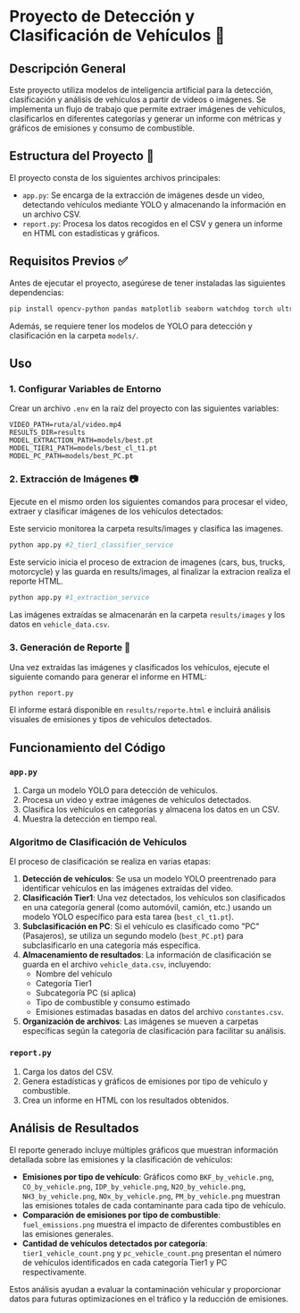 # Proyecto de Detección y Clasificación de Vehículos 🚗

## Descripción General
Este proyecto utiliza modelos de inteligencia artificial para la detección, clasificación y análisis de vehículos a partir de videos o imágenes. Se implementa un flujo de trabajo que permite extraer imágenes de vehículos, clasificarlos en diferentes categorías y generar un informe con métricas y gráficos de emisiones y consumo de combustible.

## Estructura del Proyecto 🧱
El proyecto consta de los siguientes archivos principales:

- `app.py`: Se encarga de la extracción de imágenes desde un video, detectando vehículos mediante YOLO y almacenando la información en un archivo CSV.
- `report.py`: Procesa los datos recogidos en el CSV y genera un informe en HTML con estadísticas y gráficos.

## Requisitos Previos ✅
Antes de ejecutar el proyecto, asegúrese de tener instaladas las siguientes dependencias:

```bash
pip install opencv-python pandas matplotlib seaborn watchdog torch ultralytics python-dotenv
```

Además, se requiere tener los modelos de YOLO para detección y clasificación en la carpeta `models/`.

## Uso

### 1. Configurar Variables de Entorno
Crear un archivo `.env` en la raíz del proyecto con las siguientes variables:

```env
VIDEO_PATH=ruta/al/video.mp4
RESULTS_DIR=results
MODEL_EXTRACTION_PATH=models/best.pt
MODEL_TIER1_PATH=models/best_cl_t1.pt
MODEL_PC_PATH=models/best_PC.pt
```

### 2. Extracción de Imágenes 📷
Ejecute en el mismo orden los siguientes comandos para procesar el video, extraer y clasificar imágenes de los vehículos detectados:

Este servicio monitorea la carpeta results/images y clasifica las imagenes.
```bash
python app.py #2_tier1_classifier_service
```

Este servicio inicia el proceso de extracion de imagenes (cars, bus, trucks, motorcycle) y las guarda en results/images, al finalizar la extracion realiza el reporte HTML.
```bash
python app.py #1_extraction_service
```

Las imágenes extraídas se almacenarán en la carpeta `results/images` y los datos en `vehicle_data.csv`.

### 3. Generación de Reporte 📄
Una vez extraídas las imágenes y clasificados los vehículos, ejecute el siguiente comando para generar el informe en HTML:

```bash
python report.py
```

El informe estará disponible en `results/reporte.html` e incluirá análisis visuales de emisiones y tipos de vehículos detectados.

## Funcionamiento del Código

### `app.py`
1. Carga un modelo YOLO para detección de vehículos.
2. Procesa un video y extrae imágenes de vehículos detectados.
3. Clasifica los vehículos en categorías y almacena los datos en un CSV.
4. Muestra la detección en tiempo real.

### Algoritmo de Clasificación de Vehículos
El proceso de clasificación se realiza en varias etapas:
1. **Detección de vehículos**: Se usa un modelo YOLO preentrenado para identificar vehículos en las imágenes extraídas del video.
2. **Clasificación Tier1**: Una vez detectados, los vehículos son clasificados en una categoría general (como automóvil, camión, etc.) usando un modelo YOLO específico para esta tarea (`best_cl_t1.pt`).
3. **Subclasificación en PC**: Si el vehículo es clasificado como "PC" (Pasajeros), se utiliza un segundo modelo (`best_PC.pt`) para subclasificarlo en una categoría más específica.
4. **Almacenamiento de resultados**: La información de clasificación se guarda en el archivo `vehicle_data.csv`, incluyendo:
   - Nombre del vehículo
   - Categoría Tier1
   - Subcategoría PC (si aplica)
   - Tipo de combustible y consumo estimado
   - Emisiones estimadas basadas en datos del archivo `constantes.csv`.
5. **Organización de archivos**: Las imágenes se mueven a carpetas específicas según la categoría de clasificación para facilitar su análisis.

### `report.py`
1. Carga los datos del CSV.
2. Genera estadísticas y gráficos de emisiones por tipo de vehículo y combustible.
3. Crea un informe en HTML con los resultados obtenidos.

## Análisis de Resultados
El reporte generado incluye múltiples gráficos que muestran información detallada sobre las emisiones y la clasificación de vehículos:

- **Emisiones por tipo de vehículo**: Gráficos como `BKF_by_vehicle.png`, `CO_by_vehicle.png`, `IDP_by_vehicle.png`, `N2O_by_vehicle.png`, `NH3_by_vehicle.png`, `NOx_by_vehicle.png`, `PM_by_vehicle.png` muestran las emisiones totales de cada contaminante para cada tipo de vehículo.
- **Comparación de emisiones por tipo de combustible**: `fuel_emissions.png` muestra el impacto de diferentes combustibles en las emisiones generales.
- **Cantidad de vehículos detectados por categoría**: `tier1_vehicle_count.png` y `pc_vehicle_count.png` presentan el número de vehículos identificados en cada categoría Tier1 y PC respectivamente.

Estos análisis ayudan a evaluar la contaminación vehicular y proporcionar datos para futuras optimizaciones en el tráfico y la reducción de emisiones.


